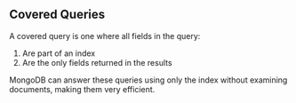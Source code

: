 ## Covered Queries

A covered query is one where all fields in the query:

1. Are part of an index
2. Are the only fields returned in the results

MongoDB can answer these queries using only the index without examining documents, making them very efficient.